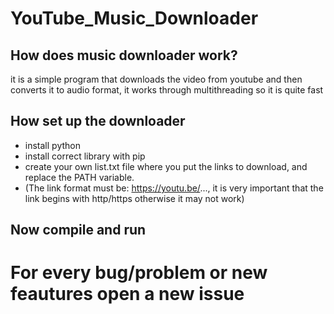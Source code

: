 # YouTube_Music_Downloader
## How does music downloader work?
it is a simple program that downloads the video from youtube and then converts it to audio format, it works through multithreading so it is quite fast

## How set up the downloader
* install python
* install correct library with pip
* create your own list.txt file where you put the links to download, and replace the PATH variable.
* (The link format must be: https://youtu.be/..., it is very important that the link begins with http/https otherwise it may not work)

## Now compile and run
 
# For every bug/problem or new feautures open a new issue
